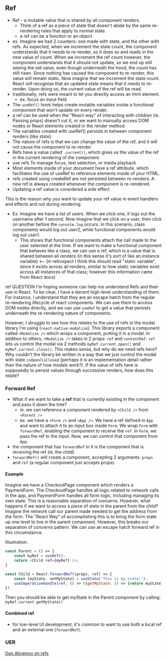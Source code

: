 
## Ref
- Ref - a mutable value that is shared by all component renders.
	- Think of a ref as a piece of state that doesn't abide by the same re-rendering rules that apply to normal state.
	- a ref can be a function or an object
- ex. Imagine we had 2 counters: one made with state, and the other with refs. As expected, when we increment the state count, the component understands that it needs to re-render, so it does so and reads in the new value of count. When we increment the ref count however, the component understands that it should not update, so we end up still seeing the old value, even though underneath the hood, the count has still risen. Since nothing has caused the component to re-render, this value will remain static. Now imagine that we increment the state count. React will recognize that an updated state means that it needs to re-render. Upon doing so, the current value of the ref will be read.
- traditionally, refs were meant to let you directly access an html element.
	- ex. focus an input field
- The `useRef()` hook helps create mutable variables inside a functional component that won’t update on every render.
- a ref can be used when the "React-way" of interacting with children (ie. Passing props) doesn't cut it, or we want to manually access DOM nodes or React elements created in the render method
- The variables created with useRef() persists in between component renders (like state).
- The nature of refs is that we can change the value of the ref, and it will not cause the component to re-render.
- Refs have a value called `.current()`, which gives us the value of the ref in the current rendering of the component.
- use refs To manage focus, text selection, or media playback
- Most elements inside of your document have a ref attribute, which facilitates the use of useRef to reference elements inside of your HTML.
- refs created using createRef are not persisted between re-renders. A new ref is always created whenever the component is re-rendered.
- Updating a ref value is considered a side effect

This is the reason why you want to update your ref value in event handlers and effects and not during rendering


- Ex. Imagine we have a list of users. When we click one, it logs out the username after 1 second. Now imagine that we click on a user, then click on another before the `console.log` occurs.
In this scenario, class components would log out user2, while functional components would log out user1.
	- This shows that functional components attach the call made to the user selected at the time. If we want to make a functional component that behaves like a class, we can use a ref, which is a value that is shared between all renders (in this sense it's sort of like an instance variable) <-- (in retrospect I think this should read "static variable", since it exists across all renders, similar to how static variables exist across all instances of that class; however this information came from React docs)

ref QUESTION
I'm hoping someone can help me understand Refs and their use in React. To be clear, I have a decent high-level understanding of them. For instance, I understand that they are an escape hatch from the regular re-rendering lifecycle of react components. We can use them to access DOM nodes directly, and we can use `useRef` to get a value that persists underneath the re-rendering nature of components.

However, I struggle to see how this relates to the use of refs in the modal library I'm using (`react-native-modalize`). This library exports a component called `<Modalize />` which wraps a component, putting it in a modal. In addition to others, `<Modalize />` takes in 2 props: `ref` and `contentRef`. `ref` lets us control the modal via 2 methods `myRef.current.open()` and `myRef.current.close()`. This makes sense, but why do we need refs here? Why couldn't the library be written in a way that we just control the modal with state `isOpen`/`isClosed` (perhaps it is an implementation detail rather than the nature of how modals work?). If the value of refs here is supposedly to persist values through successive renders, how does this relate?

### Forward Ref
- What if we want to take a **ref** that is currently existing in the component and pass it down the tree?
	- ie. we can reference a component rendered by `<Child />` from `<Parent />`
	- ex. we have a `<Form />` and `<App />`. We have a ref defined in `App` and want to attach it to an input box inside `Form`. We wrap `Form` with `forwardRef`, enabling the component to receive the `ref`. in `Form`, we pass the ref to the input. Now, we can control that component from `App`.
- the component that has `forwardRef` in it is the component that is receiving the ref (ie. the child)
- `forwardRef()` will create a component, accepting 2 arguments: `props` and `ref` (a regular component just accepts props)

#### Example
Imagine we have a CheckoutPage component which renders a PaymentForm. The CheckoutPage handles all logic related to network calls in the app, and PaymentForm handles all form logic, including managing its own state. This is a reasonable separation of concerns. However, what happens if we want to access a piece of state in the parent from the child? Imagine the network call our parent made needed to get the address from the form. The "React Way" of accomplishing this is to bring the form state up one level to live in the parent component. However, this breaks our separation of concerns pattern. We can use an escape hatch forward ref in this circumstance.

Illustration:
```js
const Parent = () => {
    const myRef = useRef();
    return <Child ref={myRef} />;
}

const Child = React.forwardRef((props, ref) => {
    const [myState, setMyState] = useState('This is my state!');
    useImperativeHandle(ref, () => ({getMyState: () => {return myState}}), [myState]);
})
```
Then you should be able to get myState in the Parent component by calling: `myRef.current.getMyState()`

#### Combined ref
- for low-level UI development, it's common to want to use both a local ref and an external one (`forwardRef`).

### UER
[Dan Abramov on refs](https://overreacted.io/making-setinterval-declarative-with-react-hooks/)